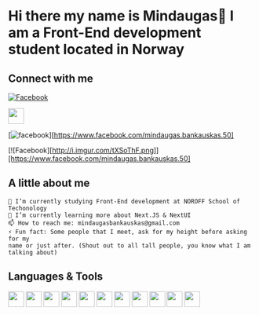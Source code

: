 # Hi there my name is Mindaugas👋 I am a Front-End development student located in Norway

## Connect with me

[![Facebook](<img height="32" width="32" src="https://cdn.simpleicons.org/html5/E34F26"/>)]()

<a href="https://www.facebook.com/mindaugas.bankauskas.50" target="_blank">
  <img height="32" width="32" src="https://cdn.simpleicons.org/html5/E34F26"/>
</a>

[![facebook](https://github.com/shikhar1020jais1/Git-Social/blob/master/Icons/Facebook.png)][https://www.facebook.com/mindaugas.bankauskas.50]

[![Facebook][http://i.imgur.com/tXSoThF.png]][https://www.facebook.com/mindaugas.bankauskas.50]

## A little about me

    🔭 I’m currently studying Front-End development at NOROFF School of Techonology
    🌱 I’m currently learning more about Next.JS & NextUI
    📫 How to reach me: mindaugasbankauskas@gmail.com
    ⚡ Fun fact: Some people that I meet, ask for my height before asking for my
    name or just after. (Shout out to all tall people, you know what I am talking about)

## Languages & Tools

<div>
<img height="32" width="32" src="https://cdn.simpleicons.org/html5/E34F26" />
<img height="32" width="32" src="https://cdn.simpleicons.org/css3/1572B6" />
<img height="32" width="32" src="https://cdn.simpleicons.org/sass/CC6699" />
<img height="32" width="32" src="https://cdn.simpleicons.org/tailwindcss/06B6D4" />
<img height="32" width="32" src="https://cdn.simpleicons.org/javascript/F7DF1E" />
<img height="32" width="32" src="https://cdn.simpleicons.org/typescript/3178C6" />
<img height="32" width="32" src="https://cdn.simpleicons.org/react/61DAFB" />
<img height="32" width="32" src="https://cdn.simpleicons.org/nextdotjs/000000/FFFFFF" />
<img height="32" width="32" src="https://cdn.simpleicons.org/nextui/000000/FFFFFF" />
<img height="32" width="32" src="https://cdn.simpleicons.org/git/F05032" />
<img height="32" width="32" src="https://cdn.simpleicons.org/github/181717/FFFFFF" />
</div>
